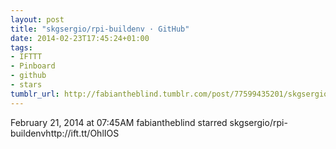 ```yaml
---
layout: post
title: "skgsergio/rpi-buildenv · GitHub"
date: 2014-02-23T17:45:24+01:00
tags:
- IFTTT
- Pinboard
- github
- stars
tumblr_url: http://fabiantheblind.tumblr.com/post/77599435201/skgsergio-rpi-buildenv-github
---
```

February 21, 2014 at 07:45AM
fabiantheblind starred skgsergio/rpi-buildenvhttp://ift.tt/OhlIOS
